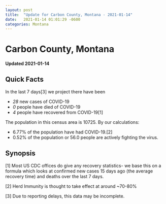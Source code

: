```yaml
---
layout: post
title:  "Update for Carbon County, Montana - 2021-01-14"
date:   2021-01-14 01:01:29 -0600
categories: Montana
---
```


# Carbon County, Montana
#### Updated 2021-01-14

## Quick Facts

In the last 7 days[3] we project there have been
- *28* new cases of COVID-19
- *0* people have died of COVID-19
- *4* people have recovered from COVID-19[1]

The population in this census area is 10725. By our calculations:
- 6.77% of the population have had COVID-19.[2]
- 0.52% of the population or 56.0 people are actively fighting the virus.

## Synopsis




[1] Most US CDC offices do give any recovery statistics- we base this on a formula which looks at confirmed new cases
15 days ago (the average recovery time) and deaths over the last 7 days.

[2] Herd Immunity is thought to take effect at around ~70-80%

[3] Due to reporting delays, this data may be incomplete.
 
    